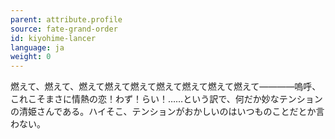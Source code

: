 ```yaml
---
parent: attribute.profile
source: fate-grand-order
id: kiyohime-lancer
language: ja
weight: 0
---
```


燃えて、燃えて、燃えて燃えて燃えて燃えて燃えて燃えて燃えて――――嗚呼、これこそまさに情熱の恋！わず！らい！……という訳で、何だか妙なテンションの清姫さんである。ハイそこ、テンションがおかしいのはいつものことだとか言わない。
